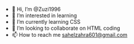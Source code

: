 - 👋 Hi, I’m @Zuzi1996
- 👀 I’m interested in learning 
- 🌱 I’m currently learning CSS
- 💞️ I’m looking to collaborate on HTML coding
- 📫 How to reach me sahelzahra601@gmail.com

<!---
Zuzi1996/Zuzi1996 is a ✨ special ✨ repository because its `README.md` (this file) appears on your GitHub profile.
You can click the Preview link to take a look at your changes.
--->
